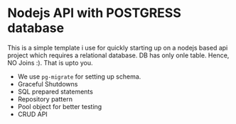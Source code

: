 # Nodejs API with POSTGRESS database

This is a simple template i use for quickly starting up on a nodejs based api project which requires a relational database.
DB has only onle table. Hence, NO Joins :). That is upto you.

- We use `pg-migrate` for setting up schema.
- Graceful Shutdowns
- SQL prepared statements
- Repository pattern
- Pool object for better testing
- CRUD API

